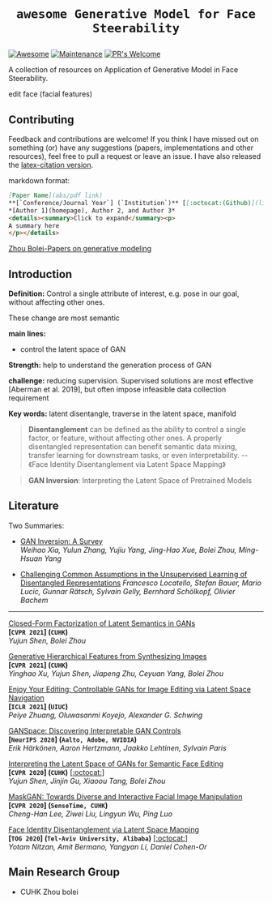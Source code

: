# <p align=center>`awesome Generative Model for Face Steerability` </p>

[![Awesome](https://cdn.rawgit.com/sindresorhus/awesome/d7305f38d29fed78fa85652e3a63e154dd8e8829/media/badge.svg)](https://github.com/sindresorhus/awesome)
[![Maintenance](https://img.shields.io/badge/Maintained%3F-yes-green.svg)](https://GitHub.com/Naereen/StrapDown.js/graphs/commit-activity)
[![PR's Welcome](https://img.shields.io/badge/PRs-welcome-brightgreen.svg?style=flat)](http://makeapullrequest.com) 

A collection of resources on Application of Generative Model in Face Steerability.

edit face (facial features)

## Contributing

Feedback and contributions are welcome! If you think I have missed out on something (or) have any suggestions (papers, implementations and other resources), feel free to pull a request or leave an issue. I have also released the [latex-citation version](). 

markdown format:

``` markdown
[Paper Name](abs/pdf link)  
**[`Conference/Journal Year`] (`Institution`)** [[:octocat:(Github)](link)] [[Project](link)]  
*[Author 1](homepage), Author 2, and Author 3*  
<details><summary>Click to expand</summary><p>
A summary here
</p></details>
```

[Zhou Bolei-Papers on generative modeling](https://github.com/zhoubolei/awesome-generative-modeling)

## Introduction

**Definition:** Control a single attribute of interest, e.g. pose in our goal, without affecting other ones.

These change are most semantic

**main lines:**

- control the latent space of GAN

**Strength:** help to understand the generation process of GAN

**challenge:** reducing supervision. Supervised solutions are most effective [Aberman et al. 2019], but often impose infeasible data collection requirement

**Key words:** latent disentangle, traverse in the latent space, manifold



> **Disentanglement** can be defined as the ability to control a single factor, or feature, without affecting other ones. A properly disentangled representation can benefit semantic data mixing, transfer learning for downstream tasks, or even interpretability.  --《Face Identity Disentanglement via Latent Space Mapping》

> **GAN Inversion**: Interpreting the Latent Space of Pretrained Models



## Literature

Two Summaries:

- [GAN Inversion: A Survey](https://arxiv.org/pdf/2101.05278.pdf)  
*Weihao Xia, Yulun Zhang, Yujiu Yang, Jing-Hao Xue, Bolei Zhou, Ming-Hsuan Yang*

- [Challenging Common Assumptions in the Unsupervised Learning of Disentangled Representations](https://arxiv.org/pdf/1811.12359.pdf)
*Francesco Locatello, Stefan Bauer, Mario Lucic, Gunnar Rätsch, Sylvain Gelly, Bernhard Schölkopf, Olivier Bachem*

---

[Closed-Form Factorization of Latent Semantics in GANs](https://arxiv.org/pdf/2007.06600.pdf)  
**[`CVPR 2021`] (`CUHK`)**  
*Yujun Shen, Bolei Zhou*

[Generative Hierarchical Features from Synthesizing Images](https://arxiv.org/pdf/2007.10379.pdf)  
**[`CVPR 2021`] (`CUHK`)**  
*Yinghao Xu, Yujun Shen, Jiapeng Zhu, Ceyuan Yang, Bolei Zhou*

[Enjoy Your Editing: Controllable GANs for Image Editing via Latent Space Navigation](https://arxiv.org/pdf/2102.01187.pdf)  
**[`ICLR 2021`] (`UIUC`)**  
*Peiye Zhuang, Oluwasanmi Koyejo, Alexander G. Schwing*

[GANSpace: Discovering Interpretable GAN Controls](https://arxiv.org/pdf/2004.02546.pdf)  
**[`NeurIPS 2020`] (`Aalto, Adobe, NVIDIA`)**  
*Erik Härkönen, Aaron Hertzmann, Jaakko Lehtinen, Sylvain Paris*

[Interpreting the Latent Space of GANs for Semantic Face Editing](https://arxiv.org/pdf/1907.10786.pdf)  
**[`CVPR 2020`] (`CUHK`)** [[:octocat:](https://github.com/genforce/interfacegan)]  
*Yujun Shen, Jinjin Gu, Xiaoou Tang, Bolei Zhou*

[MaskGAN: Towards Diverse and Interactive Facial Image Manipulation](https://arxiv.org/pdf/1907.11922.pdf)  
**[`CVPR 2020`] (`SenseTime, CUHK`)**  
*Cheng-Han Lee, Ziwei Liu, Lingyun Wu, Ping Luo*

[Face Identity Disentanglement via Latent Space Mapping](https://arxiv.org/pdf/2005.07728.pdf)  
**[`TOG 2020`] (`Tel-Aviv University, Alibaba`)** [[:octocat:](https://github.com/YotamNitzan/ID-disentanglement)]  
*Yotam Nitzan, Amit Bermano, Yangyan Li, Daniel Cohen-Or*



## Main Research Group

- CUHK Zhou bolei

